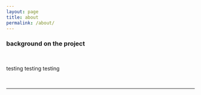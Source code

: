 ```yaml
---
layout: page
title: about
permalink: /about/
---
```


### background on the project
<br>


testing testing testing

<br>
<hr>
<br>
